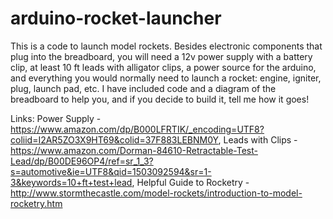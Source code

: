 # arduino-rocket-launcher
This is a code to launch model rockets. Besides electronic components that plug into the breadboard, you will need a 12v power supply with
a battery clip, at least 10 ft leads with alligator clips, a power source for the arduino, and everything you would normally need to 
launch a rocket: engine, igniter, plug, launch pad, etc. I have included code and a diagram of the breadboard to help you, and if you 
decide to build it, tell me how it goes!

Links: Power Supply - https://www.amazon.com/dp/B000LFRTIK/_encoding=UTF8?coliid=I2AR5ZO3X9HT69&colid=37F883LEBNM0Y, Leads with Clips - https://www.amazon.com/Dorman-84610-Retractable-Test-Lead/dp/B00DE96OP4/ref=sr_1_3?s=automotive&ie=UTF8&qid=1503092594&sr=1-3&keywords=10+ft+test+lead, Helpful Guide to Rocketry - http://www.stormthecastle.com/model-rockets/introduction-to-model-rocketry.htm
